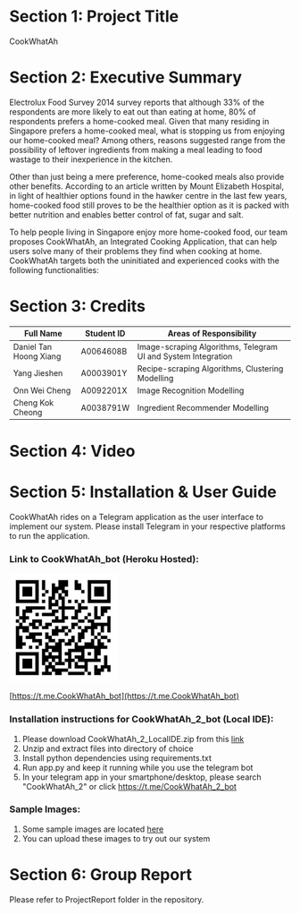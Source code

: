 # Section 1: Project Title
CookWhatAh

# Section 2: Executive Summary
Electrolux Food Survey 2014 survey reports that although 33% of the respondents are more likely to eat out than eating at home, 80% of respondents prefers a home-cooked meal.  Given that many residing in Singapore prefers a home-cooked meal, what is stopping us from enjoying our home-cooked meal? Among others, reasons suggested range from the possibility of leftover ingredients from making a meal leading to food wastage to their inexperience in the kitchen.

Other than just being a mere preference, home-cooked meals also provide other benefits. According to an article written by Mount Elizabeth Hospital, in light of healthier options found in the hawker centre in the last few years, home-cooked food still proves to be the healthier option as it is packed with better nutrition and enables better control of fat, sugar and salt. 

To help people living in Singapore enjoy more home-cooked food, our team proposes CookWhatAh, an Integrated Cooking Application, that can help users solve many of their problems they find when cooking at home. CookWhatAh targets both the uninitiated and experienced cooks with the following functionalities:


# Section 3: Credits
Full Name | Student ID | Areas of Responsibility
-|-|-
Daniel Tan Hoong Xiang | A0064608B | Image-scraping Algorithms, Telegram UI and System Integration
Yang Jieshen | A0003901Y | Recipe-scraping Algorithms, Clustering Modelling
Onn Wei Cheng | A0092201X | Image Recognition Modelling
Cheng Kok Cheong | A0038791W | Ingredient Recommender Modelling


# Section 4: Video



# Section 5: Installation & User Guide
CookWhatAh rides on a Telegram application as the user interface to implement our system. Please install Telegram in your respective platforms to run the application.

### Link to CookWhatAh_bot (Heroku Hosted):
![Scan QR Code to Access Telegram Chat](https://github.com/JS-code-dev/PRS-PM-2020-10-29-IS02PT-GRP18-CookWhatAh/blob/main/SystemCode/telegram/CookWhatAh_QR_Code_Heroku.jpg)

[https://t.me.CookWhatAh_bot](https://t.me.CookWhatAh_bot)

### Installation instructions for CookWhatAh_2_bot (Local IDE):
1. Please download CookWhatAh_2_LocalIDE.zip from this [link](https://github.com/JS-code-dev/PRS-PM-2020-10-29-IS02PT-GRP18-CookWhatAh/blob/main/SystemCode/telegram/CookWhatAh_2_LocalIDE.zip)
2. Unzip and extract files into directory of choice
3. Install python dependencies using requirements.txt
4. Run app.py and keep it running while you use the telegram bot
5. In your telegram app in your smartphone/desktop, please search "CookWhatAh_2" or click https://t.me/CookWhatAh_2_bot

### Sample Images:
1. Some sample images are located [here](https://github.com/JS-code-dev/PRS-PM-2020-10-29-IS02PT-GRP18-CookWhatAh/tree/main/SystemCode/telegram/sample_images)
2. You can upload these images to try out our system


# Section 6: Group Report
Please refer to ProjectReport folder in the repository.
